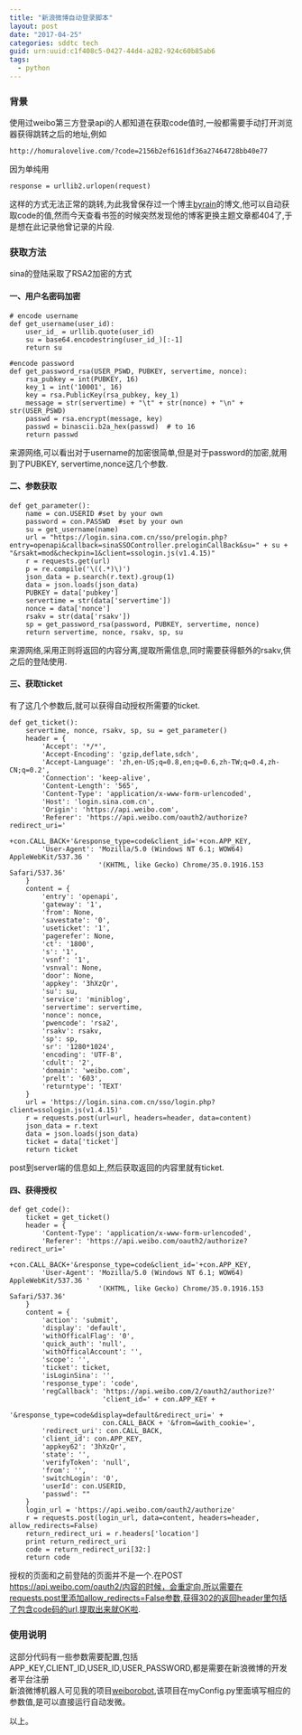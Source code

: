 ```yaml
---
title: "新浪微博自动登录脚本"
layout: post
date: "2017-04-25"
categories: sddtc tech
guid: urn:uuid:c1f408c5-0427-44d4-a282-924c60b85ab6
tags:
  - python
---
```


### 背景
使用过weibo第三方登录api的人都知道在获取code值时,一般都需要手动打开浏览器获得跳转之后的地址,例如
```
http://homuralovelive.com/?code=2156b2ef6161df36a27464728bb40e77
```
因为单纯用  
```
response = urllib2.urlopen(request)
```
这样的方式无法正常的跳转,为此我曾保存过一个博主[byrain](http://byrain.github.io/)的博文,他可以自动获取code的值,然而今天查看书签的时候突然发现他的博客更换主题文章都404了,于是想在此记录他曾记录的片段.  

### 获取方法
sina的登陆采取了RSA2加密的方式  

#### 一、用户名密码加密
```
# encode username
def get_username(user_id):
    user_id_ = urllib.quote(user_id)  
    su = base64.encodestring(user_id_)[:-1]
    return su

#encode password
def get_password_rsa(USER_PSWD, PUBKEY, servertime, nonce):
    rsa_pubkey = int(PUBKEY, 16) 
    key_1 = int('10001', 16) 
    key = rsa.PublicKey(rsa_pubkey, key_1)
    message = str(servertime) + "\t" + str(nonce) + "\n" + str(USER_PSWD)
    passwd = rsa.encrypt(message, key)
    passwd = binascii.b2a_hex(passwd)  # to 16
    return passwd
```
来源网络,可以看出对于username的加密很简单,但是对于password的加密,就用到了PUBKEY, servertime,nonce这几个参数.  
#### 二、参数获取  
```
def get_parameter():
    name = con.USERID #set by your own
    password = con.PASSWD  #set by your own
    su = get_username(name)
    url = "https://login.sina.com.cn/sso/prelogin.php?entry=openapi&callback=sinaSSOController.preloginCallBack&su=" + su + "&rsakt=mod&checkpin=1&client=ssologin.js(v1.4.15)"
    r = requests.get(url)
    p = re.compile('\((.*)\)')
    json_data = p.search(r.text).group(1)
    data = json.loads(json_data)
    PUBKEY = data['pubkey']
    servertime = str(data['servertime'])
    nonce = data['nonce']
    rsakv = str(data['rsakv'])
    sp = get_password_rsa(password, PUBKEY, servertime, nonce)
    return servertime, nonce, rsakv, sp, su
```
来源网络,采用正则将返回的内容分离,提取所需信息,同时需要获得额外的rsakv,供之后的登陆使用.  

#### 三、获取ticket  
有了这几个参数后,就可以获得自动授权所需要的ticket.  

```
def get_ticket():
    servertime, nonce, rsakv, sp, su = get_parameter()
    header = {
        'Accept': '*/*',
        'Accept-Encoding': 'gzip,deflate,sdch',
        'Accept-Language': 'zh,en-US;q=0.8,en;q=0.6,zh-TW;q=0.4,zh-CN;q=0.2',
        'Connection': 'keep-alive',
        'Content-Length': '565',
        'Content-Type': 'application/x-www-form-urlencoded',
        'Host': 'login.sina.com.cn',
        'Origin': 'https://api.weibo.com',
        'Referer': 'https://api.weibo.com/oauth2/authorize?redirect_uri='
                   +con.CALL_BACK+'&response_type=code&client_id='+con.APP_KEY,
        'User-Agent': 'Mozilla/5.0 (Windows NT 6.1; WOW64) AppleWebKit/537.36 '
                      '(KHTML, like Gecko) Chrome/35.0.1916.153 Safari/537.36'
    }
    content = {
        'entry': 'openapi',
        'gateway': '1',
        'from': None,
        'savestate': '0',
        'useticket': '1',
        'pagerefer': None,
        'ct': '1800',
        's': '1',
        'vsnf': '1',
        'vsnval': None,
        'door': None,
        'appkey': '3hXzQr',
        'su': su,
        'service': 'miniblog',
        'servertime': servertime,
        'nonce': nonce,
        'pwencode': 'rsa2',
        'rsakv': rsakv,
        'sp': sp,
        'sr': '1280*1024',
        'encoding': 'UTF-8',
        'cdult': '2',
        'domain': 'weibo.com',
        'prelt': '603',
        'returntype': 'TEXT'
    }
    url = 'https://login.sina.com.cn/sso/login.php?client=ssologin.js(v1.4.15)'
    r = requests.post(url=url, headers=header, data=content)
    json_data = r.text
    data = json.loads(json_data)
    ticket = data['ticket']
    return ticket
```

post到server端的信息如上,然后获取返回的内容里就有ticket.  

#### 四、获得授权  

```
def get_code():
    ticket = get_ticket()
    header = {
        'Content-Type': 'application/x-www-form-urlencoded',
        'Referer': 'https://api.weibo.com/oauth2/authorize?redirect_uri='
                   +con.CALL_BACK+'&response_type=code&client_id='+con.APP_KEY,
        'User-Agent': 'Mozilla/5.0 (Windows NT 6.1; WOW64) AppleWebKit/537.36 '
                      '(KHTML, like Gecko) Chrome/35.0.1916.153 Safari/537.36'
    }
    content = {
        'action': 'submit',
        'display': 'default',
        'withOfficalFlag': '0',
        'quick_auth': 'null',
        'withOfficalAccount': '',
        'scope': '',
        'ticket': ticket,
        'isLoginSina': '',
        'response_type': 'code',
        'regCallback': 'https://api.weibo.com/2/oauth2/authorize?'
                       'client_id=' + con.APP_KEY +
                       '&response_type=code&display=default&redirect_uri=' +
                       con.CALL_BACK + '&from=&with_cookie=',
        'redirect_uri': con.CALL_BACK,
        'client_id': con.APP_KEY,
        'appkey62': '3hXzQr',
        'state': '',
        'verifyToken': 'null',
        'from': '',
        'switchLogin': '0',
        'userId': con.USERID,
        'passwd': ""
    }
    login_url = 'https://api.weibo.com/oauth2/authorize'
    r = requests.post(login_url, data=content, headers=header, allow_redirects=False)
    return_redirect_uri = r.headers['location']
    print return_redirect_uri
    code = return_redirect_uri[32:]
    return code
```
授权的页面和之前登陆的页面并不是一个.在POST https://api.weibo.com/oauth2/内容的时候，会重定向,所以需要在requests.post里添加allow_redirects=False参数,获得302的返回header里包括了包含code码的url,提取出来就OK啦.  

### 使用说明  
这部分代码有一些参数需要配置,包括APP_KEY,CLIENT_ID,USER_ID,USER_PASSWORD,都是需要在新浪微博的开发者平台注册  
新浪微博机器人可见我的项目[weiborobot](https://github.com/universe-white-chief/weiborobot),该项目在myConfig.py里面填写相应的参数值,是可以直接运行自动发微。  

以上。





